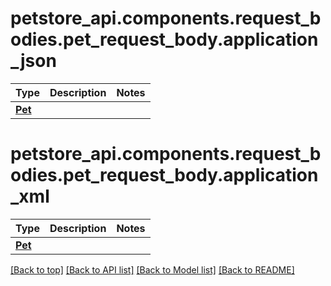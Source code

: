 # <a id="petstore_api.components.request_bodies.pet_request_body.application_json" >petstore_api.components.request_bodies.pet_request_body.application_json</a>
Type | Description  | Notes
------------- | ------------- | -------------
[**Pet**](../../components/schema/pet.Pet.md) |  | 

# <a id="petstore_api.components.request_bodies.pet_request_body.application_xml" >petstore_api.components.request_bodies.pet_request_body.application_xml</a>
Type | Description  | Notes
------------- | ------------- | -------------
[**Pet**](../../components/schema/pet.Pet.md) |  | 


[[Back to top]](#top) [[Back to API list]](../../../README.md#documentation-for-api-endpoints) [[Back to Model list]](../../../README.md#documentation-for-models) [[Back to README]](../../../README.md)

